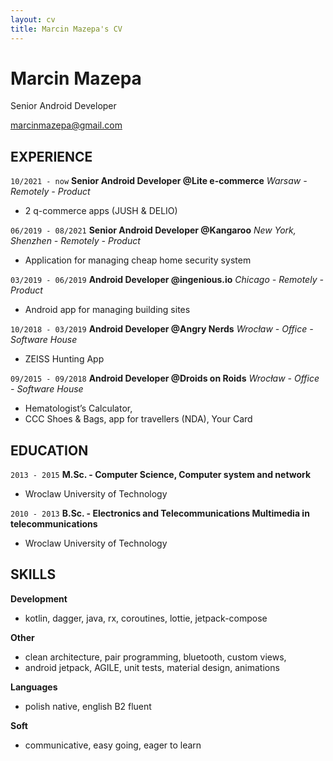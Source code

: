 ```yaml
---
layout: cv
title: Marcin Mazepa's CV
---
```

# Marcin Mazepa
Senior Android Developer

<div id="webaddress">
<a href="mailto:marcinmazepa@gmail.com">marcinmazepa@gmail.com</a>
</div>


## EXPERIENCE

`10/2021 - now`
__Senior Android Developer @Lite e-commerce__
_Warsaw - Remotely - Product_

- 2 q-commerce apps (JUSH & DELIO)

`06/2019 - 08/2021`
__Senior Android Developer @Kangaroo__
_New York, Shenzhen - Remotely - Product_

- Application for managing cheap home security system

`03/2019 - 06/2019`
__Android Developer @ingenious.io__
_Chicago - Remotely - Product_

- Android app for managing building sites

`10/2018 - 03/2019`
__Android Developer @Angry Nerds__
_Wrocław - Office - Software House_

- ZEISS Hunting App

`09/2015 - 09/2018`
__Android Developer @Droids on Roids__
_Wrocław - Office - Software House_

- Hematologist’s Calculator,
- CCC Shoes & Bags, app for travellers (NDA), Your Card


## EDUCATION

`2013 - 2015`
__M.Sc. - Computer Science, Computer system and network__
- Wroclaw University of Technology

`2010 - 2013`
__B.Sc. - Electronics and Telecommunications Multimedia in telecommunications__
- Wroclaw University of Technology

## SKILLS

__Development__
- kotlin, dagger, java, rx, coroutines, lottie, jetpack-compose

__Other__
- clean architecture, pair programming, bluetooth, custom views,
- android jetpack, AGILE, unit tests, material design, animations

__Languages__
- polish native, english B2 fluent

__Soft__
- communicative, easy going, eager to learn


<!-- ### Footer

Last updated: May 2013 -->


